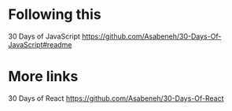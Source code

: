 # Following this

30 Days of JavaScript
https://github.com/Asabeneh/30-Days-Of-JavaScript#readme

# More links
30 Days of React
https://github.com/Asabeneh/30-Days-Of-React
